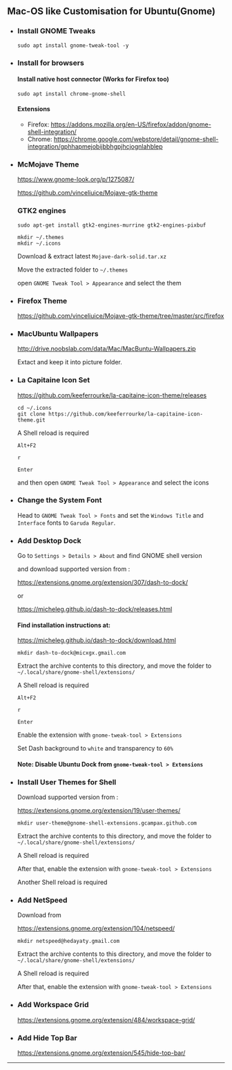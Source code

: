 ## Mac-OS like Customisation for Ubuntu(Gnome)

  - ### Install GNOME Tweaks

    ```
    sudo apt install gnome-tweak-tool -y
    ```

  - ### Install for browsers

      #### Install native host connector (Works for Firefox too)

      ```
      sudo apt install chrome-gnome-shell
      ```

      #### Extensions

      - Firefox: https://addons.mozilla.org/en-US/firefox/addon/gnome-shell-integration/
      - Chrome: https://chrome.google.com/webstore/detail/gnome-shell-integration/gphhapmejobijbbhgpjhcjognlahblep

  - ### McMojave Theme

      https://www.gnome-look.org/p/1275087/

      https://github.com/vinceliuice/Mojave-gtk-theme

      ### GTK2 engines

      ```
      sudo apt-get install gtk2-engines-murrine gtk2-engines-pixbuf

      mkdir ~/.themes
      mkdir ~/.icons
      ```

      Download & extract latest `Mojave-dark-solid.tar.xz`

      Move the extracted folder to `~/.themes`

      open `GNOME Tweak Tool > Appearance` and select the them

  - ### Firefox Theme

      https://github.com/vinceliuice/Mojave-gtk-theme/tree/master/src/firefox

  - ### MacUbuntu Wallpapers

      http://drive.noobslab.com/data/Mac/MacBuntu-Wallpapers.zip

      Extact and keep it into picture folder.

  - ### La Capitaine Icon Set

      https://github.com/keeferrourke/la-capitaine-icon-theme/releases

      ```
      cd ~/.icons
      git clone https://github.com/keeferrourke/la-capitaine-icon-theme.git
      ```

      A Shell reload is required

      `Alt+F2`

      `r`

      `Enter`

      and then open `GNOME Tweak Tool > Appearance` and select the icons

  - ### Change the System Font

      Head to `GNOME Tweak Tool > Fonts` and set the `Windows Title` and `Interface` fonts to `Garuda Regular`.

  - ### Add Desktop Dock

      Go to `Settings > Details > About` and find GNOME shell version

      and download supported version from :

      https://extensions.gnome.org/extension/307/dash-to-dock/

      or

      https://micheleg.github.io/dash-to-dock/releases.html

      #### Find installation instructions at:

      https://micheleg.github.io/dash-to-dock/download.html

      ```
      mkdir dash-to-dock@micxgx.gmail.com
      ```

      Extract the archive contents to this directory, and move the folder to `~/.local/share/gnome-shell/extensions/`

      A Shell reload is required

      `Alt+F2`

      `r`

      `Enter`

      Enable the extension with `gnome-tweak-tool > Extensions`

      Set Dash background to `white` and transparency to `60%`

      #### Note: Disable Ubuntu Dock from `gnome-tweak-tool > Extensions`

  - ### Install User Themes for Shell

      Download supported version from :

      https://extensions.gnome.org/extension/19/user-themes/

      ```
      mkdir user-theme@gnome-shell-extensions.gcampax.github.com
      ```

      Extract the archive contents to this directory, and move the folder to `~/.local/share/gnome-shell/extensions/`

      A Shell reload is required

      After that, enable the extension with `gnome-tweak-tool > Extensions`

      Another Shell reload is required

  - ### Add NetSpeed

      Download from

      https://extensions.gnome.org/extension/104/netspeed/

      ```
      mkdir netspeed@hedayaty.gmail.com
      ```

      Extract the archive contents to this directory, and move the folder to `~/.local/share/gnome-shell/extensions/`

      A Shell reload is required

      After that, enable the extension with `gnome-tweak-tool > Extensions`

  - ### Add Workspace Grid

      https://extensions.gnome.org/extension/484/workspace-grid/

  - ### Add Hide Top Bar
      https://extensions.gnome.org/extension/545/hide-top-bar/
<hr />
